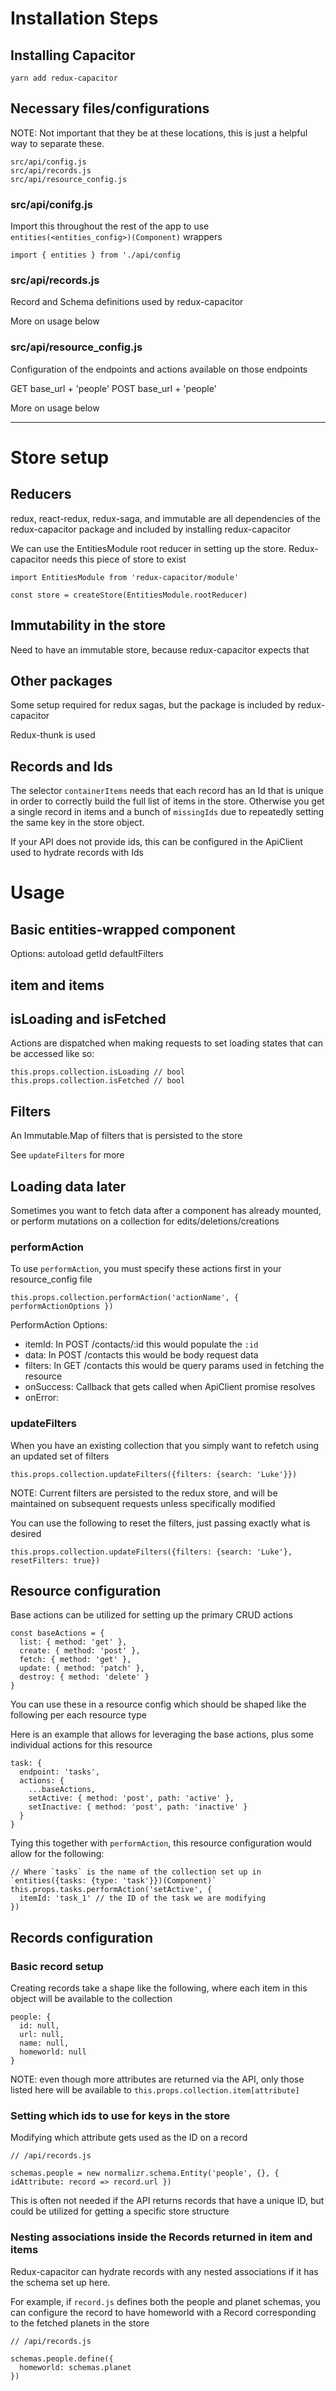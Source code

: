 # Installation Steps

## Installing Capacitor

```
yarn add redux-capacitor
```

## Necessary files/configurations

NOTE: Not important that they be at these locations, this is just a helpful way to separate these.

```
src/api/config.js
src/api/records.js
src/api/resource_config.js
```

### src/api/conifg.js

Import this throughout the rest of the app to use `entities(<entities_config>)(Component)` wrappers

```
import { entities } from './api/config
```

### src/api/records.js

Record and Schema definitions used by redux-capacitor

More on usage below

### src/api/resource_config.js

Configuration of the endpoints and actions available on those endpoints

GET base_url + 'people'
POST base_url + 'people'

More on usage below

---------------------------

# Store setup

## Reducers

redux, react-redux, redux-saga, and immutable are all dependencies of the redux-capacitor package and included by installing redux-capacitor

We can use the EntitiesModule root reducer in setting up the store. Redux-capacitor needs this piece of store to exist
```
import EntitiesModule from 'redux-capacitor/module'

const store = createStore(EntitiesModule.rootReducer)
```

## Immutability in the store

Need to have an immutable store, because redux-capacitor expects that

## Other packages

Some setup required for redux sagas, but the package is included by redux-capacitor

Redux-thunk is used

## Records and Ids

The selector `containerItems` needs that each record has an Id that is unique in order to correctly build the full list of items in the store.
Otherwise you get a single record in items and a bunch of `missingIds` due to repeatedly setting the same key in the store object.

If your API does not provide ids, this can be configured in the ApiClient used to hydrate records with Ids

# Usage

## Basic entities-wrapped component

Options:
autoload
getId
defaultFilters

## item and items

## isLoading and isFetched

Actions are dispatched when making requests to set loading states that can be accessed like so:
```
this.props.collection.isLoading // bool
this.props.collection.isFetched // bool
```

## Filters

An Immutable.Map of filters that is persisted to the store

See `updateFilters` for more

## Loading data later

Sometimes you want to fetch data after a component has already mounted, or perform mutations on a collection for edits/deletions/creations

### performAction

To use `performAction`, you must specify these actions first in your resource_config file

```
this.props.collection.performAction('actionName', { performActionOptions })
```

PerformAction Options:
* itemId: In POST /contacts/:id this would populate the `:id`
* data: In POST /contacts this would be body request data
* filters: In GET /contacts this would be query params used in fetching the resource
* onSuccess: Callback that gets called when ApiClient promise resolves
* onError: 

### updateFilters

When you have an existing collection that you simply want to refetch using an updated set of filters

```
this.props.collection.updateFilters({filters: {search: 'Luke'}})
```

NOTE: Current filters are persisted to the redux store, and will be maintained on subsequent requests unless specifically modified

You can use the following to reset the filters, just passing exactly what is desired

```
this.props.collection.updateFilters({filters: {search: 'Luke'}, resetFilters: true})
```

## Resource configuration

Base actions can be utilized for setting up the primary CRUD actions
```
const baseActions = {
  list: { method: 'get' },
  create: { method: 'post' },
  fetch: { method: 'get' },
  update: { method: 'patch' },
  destroy: { method: 'delete' }
}
```

You can use these in a resource config which should be shaped like the following per each resource type

Here is an example that allows for leveraging the base actions, plus some individual actions for this resource

```
task: {
  endpoint: 'tasks',
  actions: {
    ...baseActions,
    setActive: { method: 'post', path: 'active' },
    setInactive: { method: 'post', path: 'inactive' }
  }
}
```

Tying this together with `performAction`, this resource configuration would allow for the following:

```
// Where `tasks` is the name of the collection set up in `entities({tasks: {type: 'task'}})(Component)`
this.props.tasks.performAction('setActive', {
  itemId: 'task_1' // the ID of the task we are modifying
})
```

## Records configuration

### Basic record setup
Creating records take a shape like the following, where each item in this object will be available to the collection

```
people: {
  id: null,
  url: null,
  name: null,
  homeworld: null
}
```

NOTE: even though more attributes are returned via the API, only those listed here will be available to `this.props.collection.item[attribute]`

### Setting which ids to use for keys in the store
Modifying which attribute gets used as the ID on a record

```
// /api/records.js

schemas.people = new normalizr.schema.Entity('people', {}, { idAttribute: record => record.url })
```

This is often not needed if the API returns records that have a unique ID, but could be utilized for getting a specific store structure

### Nesting associations inside the Records returned in item and items
Redux-capacitor can hydrate records with any nested associations if it has the schema set up here.

For example, if `record.js` defines both the people and planet schemas, you can configure the record to have homeworld with a Record corresponding to the fetched planets in the store

```
// /api/records.js

schemas.people.define({
  homeworld: schemas.planet
})
```
